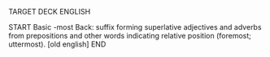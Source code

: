 TARGET DECK
ENGLISH

START
Basic
-most
Back: suffix forming superlative adjectives and adverbs from prepositions and other words indicating relative position (foremost; uttermost). [old english]
END
